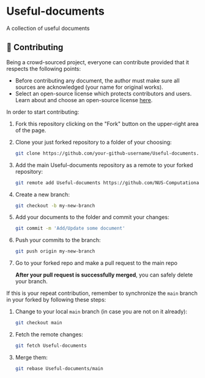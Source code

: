 # Useful-documents
A collection of useful documents

## 🤝 Contributing

Being a crowd-sourced project, everyone can contribute provided that it respects the following points:

- Before contributing any document, the author must make sure all sources are acknowledged (your name
 for original works).
- Select an open-source license which protects contributors and users. Learn about and choose an open-source
 license [here](https://choosealicense.com/).

In order to start contributing:

1. Fork this repository clicking on the "Fork" button on the upper-right area of the page.
1. Clone your just forked repository to a folder of your choosing:

    ```bash
    git clone https://github.com/your-github-username/Useful-documents.git
    ```

1. Add the main Useful-documents repository as a remote to your forked repository:

    ```bash
    git remote add Useful-documents https://github.com/NUS-Computational-Biology/Useful-documents
    ```

1. Create a new branch:

    ```bash
    git checkout -b my-new-branch
    ```

1. Add your documents to the folder and commit your changes:

    ```bash
    git commit -m 'Add/Update some document'
    ```

1. Push your commits to the branch:

    ```bash
    git push origin my-new-branch
    ```

1. Go to your forked repo and make a pull request to the main repo

    **After your pull request is successfully merged**, you can safely delete your branch.

If this is your repeat contribution, remember to synchronize the `main` branch in your forked by
 following these steps:

1. Change to your local `main` branch (in case you are not on it already):

    ```bash
    git checkout main
    ```

1. Fetch the remote changes:

    ```bash
    git fetch Useful-documents
    ```

1. Merge them:

    ```bash
    git rebase Useful-documents/main
    ```
